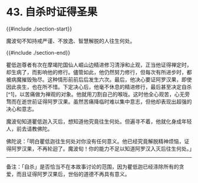 # 43. 自杀时证得圣果
{{#include ./section-start}}

魔波旬不知持戒严谨、不放逸、智慧解脱的人往生何处。

{{#include ./section-end}}

瞿低迦尊者有次在摩竭陀国仙人崛山边精进修习清淨和止观，正当他证得禅定时，却生病了，而影响他的修行。儘管如此，他仍然努力修行，但每次有所进步时，都被病魔摧毁殆尽。这种情形前前后后发生六次。最后，他决心要证阿罗汉果，即使因此丧生，也在所不惜。下定决心后，他毫不休息的精进修行，最后甚至决定自杀[^1]，以苦痛做为禅观的对象。他就用刀割自己的喉咙。这时他全心观苦，心无旁骛而在逝世前证得阿罗汉果。虽然苦痛降临时难以集中意志，但他却表现出超强的决心和意志。

魔波旬知道瞿低迦入灭后，想知道他究竟往生何处。但遍寻不着，他就化身成年轻人，前去请教佛陀。

佛陀说：「明白瞿低迦往生何处对你没有任何意义。他已经究竟解脱精神烦恼，证得阿罗汉果，不再轮迴了。魔波旬！你的能力不足以知道阿罗汉入灭后往生何处。」


---



备注：「自杀」是否恰当不在本故事讨论的范围，因为瞿低迦已经涤除所有的贪爱，而且证得阿罗汉果后，世俗的道德不再具有意义。

